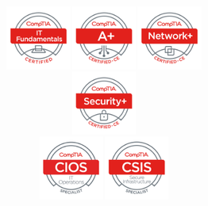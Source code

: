 <p align="center">
    <img height="128px" width="auto" src="https://raw.githubusercontent.com/WhiteHoodHacker/whitehoodhacker/master/img/ITF.png" />
    <img height="128px" width="auto" src="https://raw.githubusercontent.com/WhiteHoodHacker/whitehoodhacker/master/img/A.png" />
    <img height="128px" width="auto" src="https://raw.githubusercontent.com/WhiteHoodHacker/whitehoodhacker/master/img/Network.png" />
    <img height="128px" width="auto" src="https://raw.githubusercontent.com/WhiteHoodHacker/whitehoodhacker/master/img/Security.png" />
    <br />
    <img height="128px" width="auto" src="https://raw.githubusercontent.com/WhiteHoodHacker/whitehoodhacker/master/img/CIOS.png" />
    <img height="128px" width="auto" src="https://raw.githubusercontent.com/WhiteHoodHacker/whitehoodhacker/master/img/CSIS.png" />
</p>
